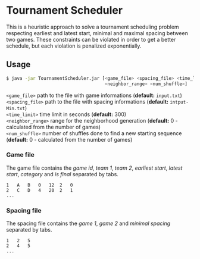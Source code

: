 # Tournament Scheduler

This is a heuristic approach to solve a tournament scheduling problem respecting
earliest and latest start, minimal and maximal spacing between two games.
These constraints can be violated in order to get a better schedule, but each
violation is penalized exponentially.

## Usage

```sh
$ java -jar TournamentScheduler.jar [<game_file> <spacing_file> <time_limit>
                                     <neighbor_range> <num_shuffle>]
```

`<game_file>` path to the file with game informations
(**default:** `input.txt`)   
`<spacing_file>` path to the file with spacing informations
(**default:** `intput-Min.txt`)  
`<time_limit>` time limit in seconds
(**default:** 300)   
`<neighbor_range>` range for the neighborhood generation 
(**default:** 0 - calculated from the number of games)  
`<num_shuffle>` number of shuffles done to find a new starting sequence 
(**default:** 0 - calculated from the number of games) 

### Game file

The game file contains the *game id*, *team 1*, *team 2*, *earliest start*,
*latest start*, *category* and *is final* separated by tabs.

```
1	A	B	0	12	2	0
2	C	D	4	20	2	1
...
```

### Spacing file

The spacing file contains the *game 1*, *game 2* and *minimal spacing* separated
by tabs.

```
1	2	5
2	4	5
...
```
